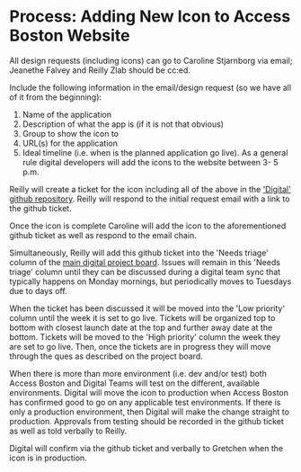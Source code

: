 # Process: Adding New Icon to Access Boston Website

All design requests \(including icons\) can go to Caroline Stjarnborg via email; Jeanethe Falvey and Reilly Zlab should be cc:ed. 

Include the following information in the email/design request \(so we have all of it from the beginning\): 

1. Name of the application
2. Description of what the app is \(if it is not that obvious\)
3. Group to show the icon to 
4. URL\(s\) for the application
5. Ideal timeline \(i.e. when is the planned application go live\). As a general rule digital developers will add the icons to the website between 3- 5 p.m. 

Reilly will create a ticket for the icon including all of the above in the ['Digital' github repository](https://github.com/CityOfBoston/digital/issues). Reilly will respond to the initial request email with a link to the github ticket.

Once the icon is complete Caroline will add the icon to the aforementioned github ticket as well as respond to the email chain.

Simultaneously, Reilly will add this github ticket into the 'Needs triage' column of the [main digital project board](https://github.com/orgs/CityOfBoston/projects/23). Issues will remain in this 'Needs triage' column until they can be discussed during a digital team sync that typically happens on Monday mornings, but periodically moves to Tuesdays due to days off.

When the ticket has been discussed it will be moved into the 'Low priority' column until the week it is set to go live. Tickets will be organized top to bottom with closest launch date at the top and further away date at the bottom. Tickets will be moved to the 'High priority' column the week they are set to go live. Then, once the tickets are in progress they will move through the ques as described on the project board. 

When there is more than more environment \(i.e. dev and/or test\) both Access Boston and Digital Teams will test on the different, available environments. Digital will move the icon to production when Access Boston has confirmed good to go on any applicable test environments. If there is only a production environment, then Digital will make the change straight to production. Approvals from testing should be recorded in the github ticket as well as told verbally to Reilly.

Digital will confirm via the github ticket and verbally to Gretchen when the icon is in production.

